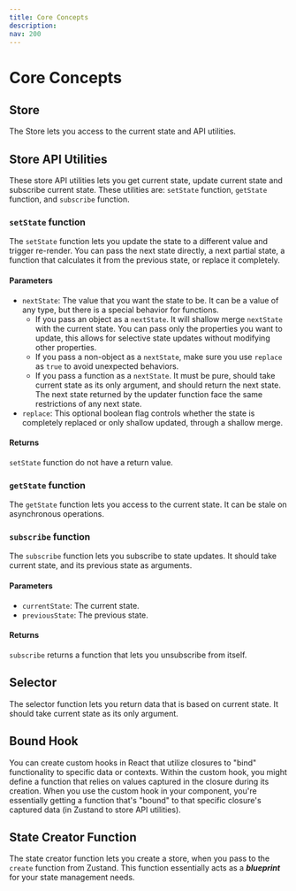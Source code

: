 ```yaml
---
title: Core Concepts
description:
nav: 200
---
```


# Core Concepts

## Store

The Store lets you access to the current state and API utilities.

## Store API Utilities

These store API utilities lets you get current state, update current state and subscribe current
state. These utilities are: `setState` function, `getState` function, and `subscribe` function.

### `setState` function

The `setState` function lets you update the state to a different value and trigger re-render. You
can pass the next state directly, a next partial state, a function that calculates it from the
previous state, or replace it completely.

#### Parameters

- `nextState`: The value that you want the state to be. It can be a value of any type, but there is
  a special behavior for functions.
  - If you pass an object as a `nextState`. It will shallow merge `nextState` with the current
    state. You can pass only the properties you want to update, this allows for selective state
    updates without modifying other properties.
  - If you pass a non-object as a `nextState`, make sure you use `replace` as `true` to avoid
    unexpected behaviors.
  - If you pass a function as a `nextState`. It must be pure, should take current state as its
    only argument, and should return the next state. The next state returned by the updater
    function face the same restrictions of any next state.
- `replace`: This optional boolean flag controls whether the state is completely replaced or only
  shallow updated, through a shallow merge.

#### Returns

`setState` function do not have a return value.

### `getState` function

The `getState` function lets you access to the current state. It can be stale on asynchronous
operations.

### `subscribe` function

The `subscribe` function lets you subscribe to state updates. It should take current state, and
its previous state as arguments.

#### Parameters

- `currentState`: The current state.
- `previousState`: The previous state.

#### Returns

`subscribe` returns a function that lets you unsubscribe from itself.

## Selector

The selector function lets you return data that is based on current state. It should take current
state as its only argument.

## Bound Hook

You can create custom hooks in React that utilize closures to "bind" functionality to specific data
or contexts. Within the custom hook, you might define a function that relies on values captured in
the closure during its creation. When you use the custom hook in your component, you're essentially
getting a function that's "bound" to that specific closure's captured data (in Zustand to store API
utilities).

## State Creator Function

The state creator function lets you create a store, when you pass to the `create` function from
Zustand. This function essentially acts as a _**blueprint**_ for your state management needs.
